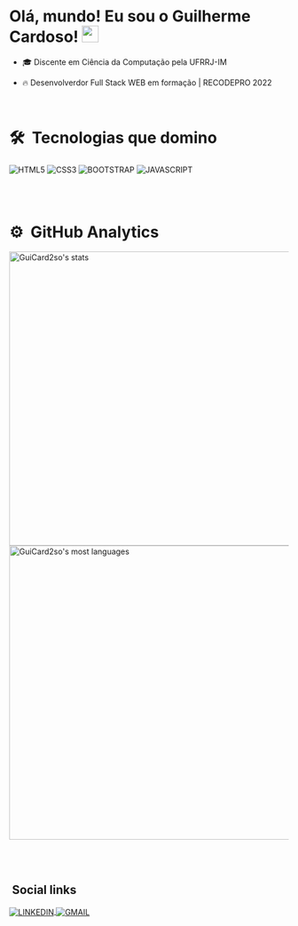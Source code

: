 <h1> Olá, mundo! Eu sou o Guilherme Cardoso! <img src="https://github.com/kaueMarques/kaueMarques/blob/master/hi.gif" width="30px" height="30px"></h1>
 

- 🎓 Discente em Ciência da Computação pela UFRRJ-IM

- 🔥 Desenvolverdor Full Stack WEB em formação | RECODEPRO 2022


<br>

# 🛠 &nbsp;Tecnologias que domino

<div style="display: inline_block">
<img align="center" alt="HTML5" src= "https://img.shields.io/badge/HTML5-E34F26?style=for-the-badge&logo=html5&logoColor=white">

<img align="center" alt="CSS3" src= "https://img.shields.io/badge/CSS3-1572B6?style=for-the-badge&logo=css3&logoColor=white">

<img align="center" alt="BOOTSTRAP" src= "https://img.shields.io/badge/Bootstrap-563D7C?style=for-the-badge&logo=bootstrap&logoColor=white">
  
<img align="center" alt="JAVASCRIPT" src= "https://img.shields.io/badge/JavaScript-F7DF1E?style=for-the-badge&logo=javascript&logoColor=black">
</div>

<br><br>

# ⚙ &nbsp;GitHub Analytics

<p align="left">
<img width="530em" src="https://github-readme-stats.vercel.app/api?username=GuiCard2so&show_icons=true&theme=dracula" alt="GuiCard2so's stats"/>
<img width="530em" src="https://github-readme-stats.vercel.app/api/top-langs/?username=GuiCard2so&layout=compact&theme=dracula" alt="GuiCard2so's most languages"/>
</p>

<br><br>

## &nbsp;Social links

<div style="display: inline_block">
 <a href="https://www.linkedin.com/in/guilherme-rocha-cardoso-61b602149/">
  <img align="center" alt="LINKEDIN" src="https://img.shields.io/badge/LinkedIn-0077B5?style=for-the-badge&logo=linkedin&logoColor=white">
 </a>
 
  <a href="mailto:guilhermecard2so@gmail.com">
  <img align="center" alt="GMAIL" src="https://img.shields.io/badge/Gmail-D14836?style=for-the-badge&logo=gmail&logoColor=white">
 </a>
</div>
